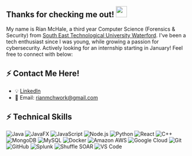 ## Thanks for checking me out! <img src="https://raw.githubusercontent.com/aemmadi/aemmadi/master/wave.gif" width="30">

My name is Rían McHale, a third year Computer Science (Forensics & Security) from [South East Technological University Waterford](https://www.setu.ie). I've been a tech enthusiast since I was young, while growing a passion for cybersecurity. Actively looking for an internship starting in January! Feel free to connect with below:

## ⚡ Contact Me Here!
- 💡 <a href="https://www.linkedin.com/in/rianmchale" target="_blank">LinkedIn</a>
- 📧 Email: rianmchwork@gmail.com

## ⚡ Technical Skills

![Java](https://img.shields.io/badge/Java-%23ED8B00.svg?style=flat-square&logo=openjdk&logoColor=white)
![JavaFX](https://img.shields.io/badge/JavaFX-%23007396.svg?style=flat-square&logo=java&logoColor=white)
![JavaScript](https://img.shields.io/badge/JavaScript-%23F7DF1E.svg?style=flat-square&logo=javascript&logoColor=black)
![Node.js](https://img.shields.io/badge/Node.js-339933?style=flat-square&logo=node.js&logoColor=white)
![Python](https://img.shields.io/badge/Python-3776AB?style=flat-square&logo=python&logoColor=white)
![React](https://img.shields.io/badge/React-20232A?style=flat-square&logo=react&logoColor=61DAFB)
![C++](https://img.shields.io/badge/C++-00599C?style=flat-square&logo=c%2B%2B&logoColor=white)
![MongoDB](https://img.shields.io/badge/MongoDB-4EA94B?style=flat-square&logo=mongodb&logoColor=white)
![MySQL](https://img.shields.io/badge/MySQL-4479A1?style=flat-square&logo=mysql&logoColor=white)
![Docker](https://img.shields.io/badge/Docker-2496ED?style=flat-square&logo=docker&logoColor=white)
![Amazon AWS](https://img.shields.io/badge/Amazon_AWS-232F3E?style=flat-square&logo=amazon-aws&logoColor=FF9900)
![Google Cloud](https://img.shields.io/badge/Google_Cloud-4285F4?style=flat-square&logo=google-cloud&logoColor=white)
![Git](https://img.shields.io/badge/Git-F05033?style=flat-square&logo=git&logoColor=white)
![GitHub](https://img.shields.io/badge/GitHub-181717?style=flat-square&logo=github&logoColor=white)
![Splunk](https://img.shields.io/badge/Splunk-000000?style=flat-square&logo=splunk&logoColor=white)
![Shuffle SOAR](https://img.shields.io/badge/Shuffle_SOAR-2F2F2F?style=flat-square&logo=shuffle&logoColor=white)
![VS Code](https://img.shields.io/badge/VS_Code-0078D7?style=flat-square&logo=visual-studio-code&logoColor=white)

